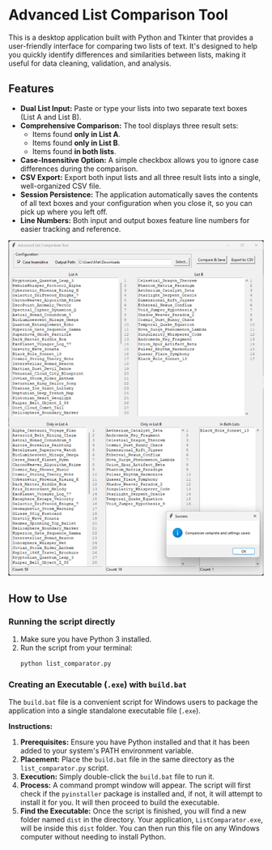 # Advanced List Comparison Tool

This is a desktop application built with Python and Tkinter that provides a user-friendly interface for comparing two lists of text. It's designed to help you quickly identify differences and similarities between lists, making it useful for data cleaning, validation, and analysis.



## Features

* **Dual List Input:** Paste or type your lists into two separate text boxes (List A and List B).
* **Comprehensive Comparison:** The tool displays three result sets:
    * Items found **only in List A**.
    * Items found **only in List B**.
    * Items found **in both lists**.
* **Case-Insensitive Option:** A simple checkbox allows you to ignore case differences during the comparison.
* **CSV Export:** Export both input lists and all three result lists into a single, well-organized CSV file.
* **Session Persistence:** The application automatically saves the contents of all text boxes and your configuration when you close it, so you can pick up where you left off.
* **Line Numbers:** Both input and output boxes feature line numbers for easier tracking and reference.

![PAC Screenshot](./ALCT.jpg)

## How to Use

### Running the script directly

1.  Make sure you have Python 3 installed.
2.  Run the script from your terminal:
    ```bash
    python list_comparator.py
    ```

### Creating an Executable (`.exe`) with `build.bat`

The `build.bat` file is a convenient script for Windows users to package the application into a single standalone executable file (`.exe`).

**Instructions:**

1.  **Prerequisites:** Ensure you have Python installed and that it has been added to your system's PATH environment variable.
2.  **Placement:** Place the `build.bat` file in the same directory as the `list_comparator.py` script.
3.  **Execution:** Simply double-click the `build.bat` file to run it.
4.  **Process:** A command prompt window will appear. The script will first check if the `pyinstaller` package is installed and, if not, it will attempt to install it for you. It will then proceed to build the executable.
5.  **Find the Executable:** Once the script is finished, you will find a new folder named `dist` in the directory. Your application, `ListComparator.exe`, will be inside this `dist` folder. You can then run this file on any Windows computer without needing to install Python.

